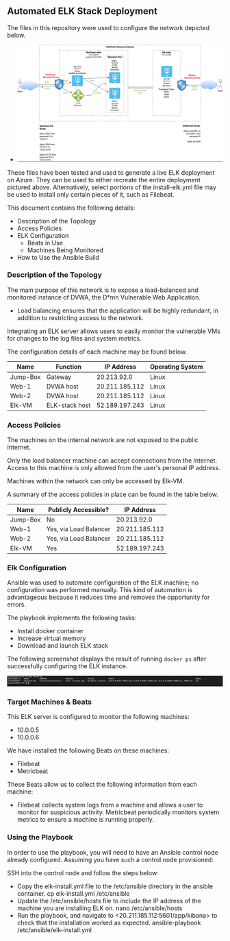 ## Automated ELK Stack Deployment

The files in this repository were used to configure the network depicted below.

- ![Network Diagram](Diagrams/network-diagram.png)

These files have been tested and used to generate a live ELK deployment on Azure. They can be used to either recreate the entire deployment pictured above. Alternatively, select portions of the install-elk.yml file may be used to install only certain pieces of it, such as Filebeat.

 

This document contains the following details:
- Description of the Topology
- Access Policies
- ELK Configuration
  - Beats in Use
  - Machines Being Monitored
- How to Use the Ansible Build


### Description of the Topology

The main purpose of this network is to expose a load-balanced and monitored instance of DVWA, the D*mn Vulnerable Web Application.

- Load balancing ensures that the application will be highly redundant, in addition to restricting access to the network.

Integrating an ELK server allows users to easily monitor the vulnerable VMs for changes to the log files and system metrics.

The configuration details of each machine may be found below.


| Name     | Function       | IP Address     | Operating System |
|----------|----------------|----------------|------------------|
| Jump-Box | Gateway        | 20.213.92.0    | Linux            |
| Web-1    | DVWA host      | 20.211.185.112 | Linux            |
| Web-2    | DVWA host      | 20.211.185.112 | Linux            |
| Elk-VM   | ELK-stack host | 52.189.197.243 | Linux            |

### Access Policies

The machines on the internal network are not exposed to the public Internet. 

Only the load balancer machine can accept connections from the Internet. Access to this machine is only allowed from the user's personal IP address.

Machines within the network can only be accessed by Elk-VM.


A summary of the access policies in place can be found in the table below.

| Name     | Publicly Accessible?   | IP Address     |
|----------|------------------------|----------------|
| Jump-Box | No                     | 20.213.92.0    |
| Web-1    | Yes, via Load Balancer | 20.211.185.112 |
| Web-2    | Yes, via Load Balancer | 20.211.185.112 |
| Elk-VM   | Yes                    | 52.189.197.243 |


### Elk Configuration

Ansible was used to automate configuration of the ELK machine; no configuration was performed manually. This kind of automation is advantageous because it reduces time and removes the opportunity for errors.


The playbook implements the following tasks:
- Install docker container
- Increase virtual memory
- Download and launch ELK stack

The following screenshot displays the result of running `docker ps` after successfully configuring the ELK instance.

![Docker Output](Diagrams/docker-ps-output.png)

### Target Machines & Beats
This ELK server is configured to monitor the following machines:
- 10.0.0.5
- 10.0.0.6

We have installed the following Beats on these machines:
- Filebeat
- Metricbeat

These Beats allow us to collect the following information from each machine:
- Filebeat collects system logs from a machine and allows a user to monitor for suspicious activity. Metricbeat periodically monitors system metrics to ensure a machine is running properly.  

### Using the Playbook
In order to use the playbook, you will need to have an Ansible control node already configured. Assuming you have such a control node provisioned: 

SSH into the control node and follow the steps below:
- Copy the elk-install.yml file to the /etc/ansible directory in the ansible container.
       cp elk-install.yml /etc/ansible
- Update the /etc/ansible/hosts file to include the IP address of the machine you are installing ELK on.
       nano /etc/ansible/hosts
- Run the playbook, and navigate to <20.211.185.112:5601/app/kibana> to check that the installation worked as expected.
       ansible-playbook /etc/ansible/elk-install.yml

